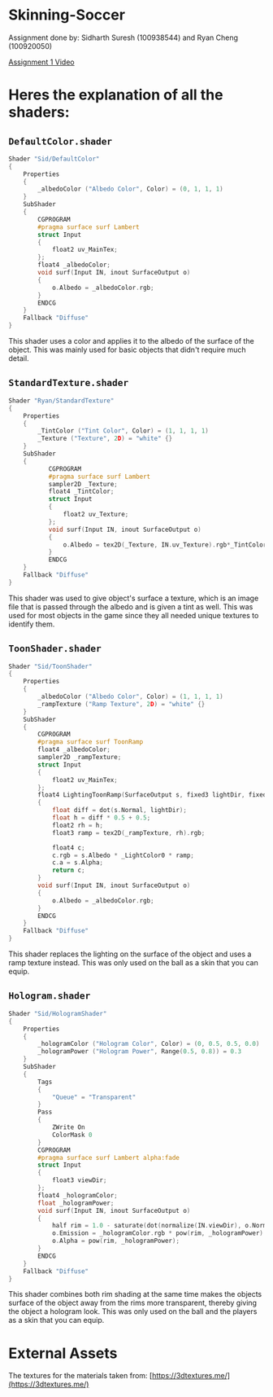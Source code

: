 # Skinning-Soccer

Assignment done by: Sidharth Suresh (100938544) and Ryan Cheng (100920050)

[Assignment 1 Video](https://youtu.be/IbArj4pltgk)

# Heres the explanation of all the shaders:
## `DefaultColor.shader`
```c
Shader "Sid/DefaultColor"
{
    Properties
    {
        _albedoColor ("Albedo Color", Color) = (0, 1, 1, 1)
    }
    SubShader
    {
        CGPROGRAM
        #pragma surface surf Lambert
        struct Input
        {
            float2 uv_MainTex;
        };
        float4 _albedoColor;
        void surf(Input IN, inout SurfaceOutput o)
        {
            o.Albedo = _albedoColor.rgb;
        }
        ENDCG
    }
    Fallback "Diffuse"
}
```

This shader uses a color and applies it to the albedo of the surface of the object.
This was mainly used for basic objects that didn't require much detail.

## `StandardTexture.shader`
```c
Shader "Ryan/StandardTexture"
{
    Properties
    {
        _TintColor ("Tint Color", Color) = (1, 1, 1, 1)
        _Texture ("Texture", 2D) = "white" {}
    }
    SubShader
    {
           CGPROGRAM
           #pragma surface surf Lambert
           sampler2D _Texture;
           float4 _TintColor;
           struct Input
           {
               float2 uv_Texture;
           };
           void surf(Input IN, inout SurfaceOutput o)
           {
               o.Albedo = tex2D(_Texture, IN.uv_Texture).rgb*_TintColor.rgb;
           }
           ENDCG
    }
    Fallback "Diffuse"
}
```
This shader was used to give object's surface a texture, which is an image file that is passed through the albedo and is given a tint as well.
This was used for most objects in the game since they all needed unique textures to identify them.

## `ToonShader.shader`
```c
Shader "Sid/ToonShader"
{
    Properties
    {
        _albedoColor ("Albedo Color", Color) = (1, 1, 1, 1)
        _rampTexture ("Ramp Texture", 2D) = "white" {}
    }
    SubShader
    {
        CGPROGRAM
        #pragma surface surf ToonRamp
        float4 _albedoColor;
        sampler2D _rampTexture;
        struct Input
        {
            float2 uv_MainTex;
        };
        float4 LightingToonRamp(SurfaceOutput s, fixed3 lightDir, fixed atten)
        {
            float diff = dot(s.Normal, lightDir);
            float h = diff * 0.5 + 0.5;
            float2 rh = h;
            float3 ramp = tex2D(_rampTexture, rh).rgb;

            float4 c;
            c.rgb = s.Albedo * _LightColor0 * ramp;
            c.a = s.Alpha;
            return c;
        }
        void surf(Input IN, inout SurfaceOutput o)
        {
            o.Albedo = _albedoColor.rgb;
        }
        ENDCG
    }
    Fallback "Diffuse"
}
```
This shader replaces the lighting on the surface of the object and uses a ramp texture instead.
This was only used on the ball as a skin that you can equip.

## `Hologram.shader`
```c
Shader "Sid/HologramShader"
{
    Properties
    {
        _hologramColor ("Hologram Color", Color) = (0, 0.5, 0.5, 0.0)
        _hologramPower ("Hologram Power", Range(0.5, 0.8)) = 0.3
    }
    SubShader
    {
        Tags
        {
            "Queue" = "Transparent"
        }  
        Pass
        {
            ZWrite On
            ColorMask 0
        }  
        CGPROGRAM
        #pragma surface surf Lambert alpha:fade
        struct Input
        {
            float3 viewDir;
        };
        float4 _hologramColor;
        float _hologramPower;
        void surf(Input IN, inout SurfaceOutput o)
        {
            half rim = 1.0 - saturate(dot(normalize(IN.viewDir), o.Normal));
            o.Emission = _hologramColor.rgb * pow(rim, _hologramPower) * 10;
            o.Alpha = pow(rim, _hologramPower);
        }
        ENDCG
    }
    Fallback "Diffuse"
}
```
This shader combines both rim shading at the same time makes the objects surface of the object away from the rims more transparent, thereby giving the object a hologram look.
This was only used on the ball and the players as a skin that you can equip.

# External Assets
The textures for the materials taken from: [https://3dtextures.me/](https://3dtextures.me/)
